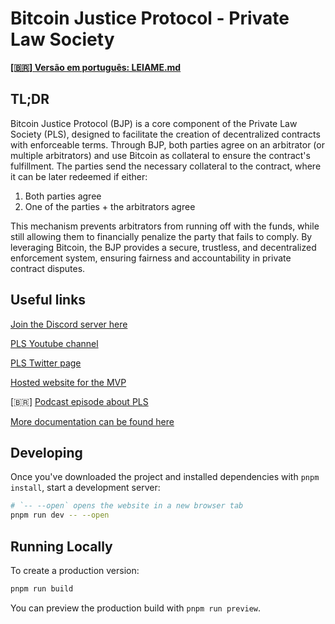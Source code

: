 # Bitcoin Justice Protocol - Private Law Society

[**[🇧🇷] Versão em português: LEIAME.md**](LEIAME.md)

## TL;DR

Bitcoin Justice Protocol (BJP) is a core component of the Private Law Society (PLS), designed to facilitate the creation of decentralized contracts with enforceable terms. Through BJP, both parties agree on an arbitrator (or multiple arbitrators) and use Bitcoin as collateral to ensure the contract's fulfillment. The parties send the necessary collateral to the contract, where it can be later redeemed if either:

1. Both parties agree
2. One of the parties + the arbitrators agree

This mechanism prevents arbitrators from running off with the funds, while still allowing them to financially penalize the party that fails to comply. By leveraging Bitcoin, the BJP provides a secure, trustless, and decentralized enforcement system, ensuring fairness and accountability in private contract disputes.

## Useful links

[Join the Discord server here](https://discord.gg/PNE3PZTUNz)

[PLS Youtube channel](https://www.youtube.com/@privatelawsociety)

[PLS Twitter page](https://twitter.com/PrivateLawSoc)

[Hosted website for the MVP](https://pls-mvp.vercel.app/)

[🇧🇷] [Podcast episode about PLS](https://www.youtube.com/watch?v=NGx7h9kpPE8)

[More documentation can be found here](https://github.com/PrivateLawSociety/pls-mvp/wiki)

## Developing

Once you've downloaded the project and installed dependencies with `pnpm install`, start a development server:

```bash
# `-- --open` opens the website in a new browser tab
pnpm run dev -- --open
```

## Running Locally

To create a production version:

```bash
pnpm run build
```

You can preview the production build with `pnpm run preview`.
